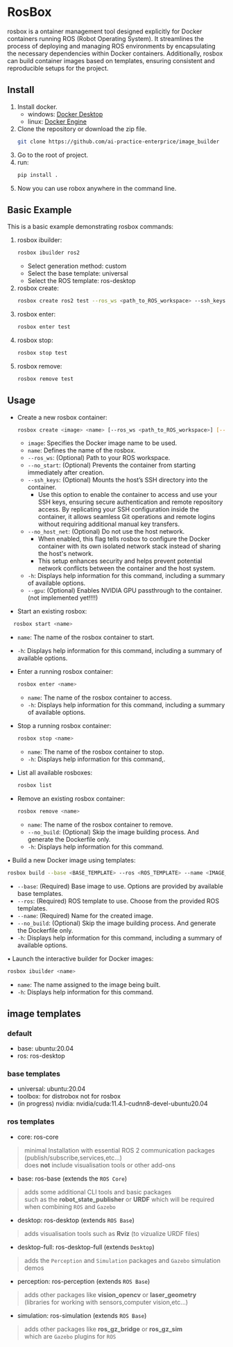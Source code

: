 # RosBox
rosbox is a ontainer management tool designed explicitly for Docker containers running ROS (Robot Operating System).
It streamlines the process of deploying and managing ROS environments by encapsulating the necessary dependencies within Docker containers.
Additionally, rosbox can build container images based on templates, ensuring consistent and reproducible setups for the project.

## Install
1. Install docker.
   - windows: [Docker Desktop](https://www.docker.com/get-started/)
   - linux: [Docker Engine](https://docs.docker.com/engine/install/ubuntu/)
2. Clone the repository or download the zip file.
   ```bash
   git clone https://github.com/ai-practice-enterprice/image_builder
   ```
3. Go to the root of project.
4. run:
    ```bash
    pip install .
    ```
5. Now you can use robox anywhere in the command line.

## Basic Example

This is a basic example demonstrating rosbox commands:

1. rosbox ibuilder:
   ```bash
   rosbox ibuilder ros2
   ```
    - Select generation method: custom
    - Select the base template: universal
    - Select the ROS template: ros-desktop
2. rosbox create:
   ```bash
   rosbox create ros2 test --ros_ws <path_to_ROS_workspace> --ssh_keys
   ```
3. rosbox enter:
   ```bash
   rosbox enter test
   ```
4. rosbox stop:
   ```bash
   rosbox stop test
   ```
5. rosbox remove:
   ```bash
   rosbox remove test
   ```

## Usage
- Create a new rosbox container:
  ```bash
  rosbox create <image> <name> [--ros_ws <path_to_ROS_workspace>] [--no_start] [--ssh_keys] [--no_host_net]
  ```
  - `image`: Specifies the Docker image name to be used.
  - `name`: Defines the name of the rosbox.
  - `--ros_ws`: (Optional) Path to your ROS workspace.
  - `--no_start`: (Optional) Prevents the container from starting immediately after creation.
  - `--ssh_keys`: (Optional) Mounts the host’s SSH directory into the container.
    - Use this option to enable the container to access and use your SSH keys, ensuring secure authentication and remote repository access. By replicating your SSH configuration inside the container, it allows seamless Git operations and remote logins without requiring additional manual key transfers.
  - `--no_host_net`: (Optional) Do not use the host network.
    - When enabled, this flag tells rosbox to configure the Docker container with its own isolated network stack instead of sharing the host's network.
    - This setup enhances security and helps prevent potential network conflicts between the container and the host system.
  - `-h`: Displays help information for this command, including a summary of available options.
  - `--gpu`: (Optional) Enables NVIDIA GPU passthrough to the container. (not implemented yet!!!!)

- Start an existing rosbox:
```bash
  rosbox start <name>
```
  - `name`: The name of the rosbox container to start.
  - `-h`: Displays help information for this command, including a summary of available options.

- Enter a running rosbox container:
  ```bash
  rosbox enter <name>
  ```
  - `name`: The name of the rosbox container to access.
  - `-h`: Displays help information for this command, including a summary of available options.

- Stop a running rosbox container:
  ```bash
  rosbox stop <name>
  ```
  - `name`: The name of the rosbox container to stop.
  - `-h`: Displays help information for this command,.

- List all available rosboxes:
  ```bash
  rosbox list
  ```

- Remove an existing rosbox container:
  ```bash
  rosbox remove <name>
  ```
  - `name`: The name of the rosbox container to remove.
  - `--no_build`: (Optional) Skip the image building process. And generate the Dockerfile only.
  - `-h`: Displays help information for this command.

• Build a new Docker image using templates:
  ```bash
  rosbox build --base <BASE_TEMPLATE> --ros <ROS_TEMPLATE> --name <IMAGE_NAME>
  ```
  - `--base`: (Required) Base image to use. Options are provided by available base templates.
  - `--ros`: (Required) ROS template to use. Choose from the provided ROS templates.
  - `--name`: (Required) Name for the created image.
  - `--no_build`: (Optional) Skip the image building process. And generate the Dockerfile only.
  - `-h`: Displays help information for this command, including a summary of available options.

• Launch the interactive builder for Docker images:
  ```bash
  rosbox ibuilder <name>
  ```
  - `name`: The name assigned to the image being built.
  - `-h`: Displays help information for this command.

## image templates
### default
- base: ubuntu:20.04
- ros: ros-desktop

### base templates
- universal: ubuntu:20.04
- toolbox: for distrobox not for rosbox
- (in progress) nvidia: nvidia/cuda:11.4.1-cudnn8-devel-ubuntu20.04

### ros templates
- core: ros-core
> minimal Installation with essential ROS 2 communication packages (publish/subscribe,services,etc...) \
> does **not** include visualisation tools or other add-ons
- base: ros-base (extends the `ROS Core`)
> adds some additional CLI tools and basic packages \
> such as the **robot_state_publisher** or **URDF** which will be required when combining `ROS` and `Gazebo`
- desktop: ros-desktop (extends `ROS Base`)
> adds visualisation tools such as **Rviz** (to vizualize URDF files)
- desktop-full: ros-desktop-full (extends `Desktop`)
> adds the `Perception` and `Simulation` packages and `Gazebo` simulation demos
- perception: ros-perception (extends `ROS Base`)
> adds other packages like **vision_opencv** or **laser_geometry** \
> (libraries for working with sensors,computer vision,etc...)
- simulation: ros-simulation (extends `ROS Base`)
> adds other packages like **ros_gz_bridge** or **ros_gz_sim** \
> which are `Gazebo` plugins for `ROS`
